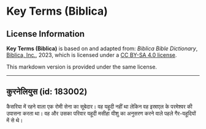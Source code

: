 # Key Terms (Biblica)

## License Information

**Key Terms (Biblica)** is based on and adapted from: _Biblica Bible Dictionary_, [Biblica, Inc.](https://www.biblica.com/), 2023, which is licensed under a [CC BY-SA 4.0 license](https://creativecommons.org/licenses/by-sa/4.0/legalcode.en).

This markdown version is provided under the same license.



--------------------------------

## कुरनेलियुस (id: 183002)

कैसरिया में रहने वाला एक रोमी सेना का सूबेदार। वह यहूदी नहीं था लेकिन वह इस्राएल के परमेश्वर की उपासना करता था। वह और उसका परिवार यहूदी मसीहा यीशु का अनुसरण करने वाले पहले गैर\-यहूदियों में से थे।


